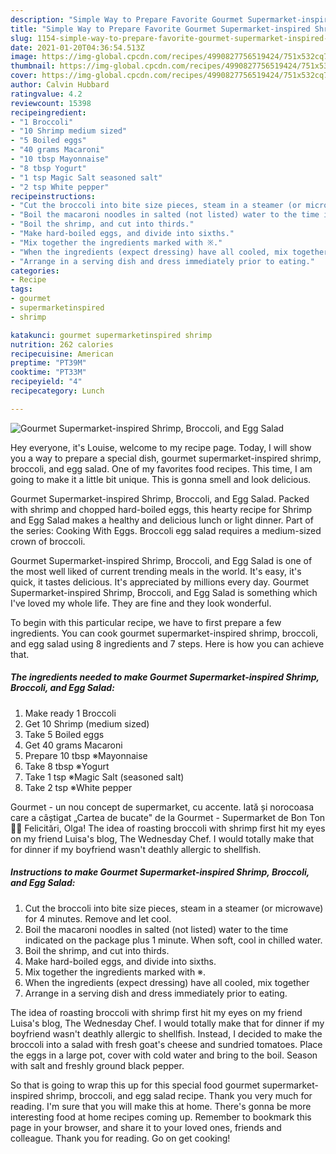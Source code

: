 ```yaml
---
description: "Simple Way to Prepare Favorite Gourmet Supermarket-inspired Shrimp, Broccoli, and Egg Salad"
title: "Simple Way to Prepare Favorite Gourmet Supermarket-inspired Shrimp, Broccoli, and Egg Salad"
slug: 1154-simple-way-to-prepare-favorite-gourmet-supermarket-inspired-shrimp-broccoli-and-egg-salad
date: 2021-01-20T04:36:54.513Z
image: https://img-global.cpcdn.com/recipes/4990827756519424/751x532cq70/gourmet-supermarket-inspired-shrimp-broccoli-and-egg-salad-recipe-main-photo.jpg
thumbnail: https://img-global.cpcdn.com/recipes/4990827756519424/751x532cq70/gourmet-supermarket-inspired-shrimp-broccoli-and-egg-salad-recipe-main-photo.jpg
cover: https://img-global.cpcdn.com/recipes/4990827756519424/751x532cq70/gourmet-supermarket-inspired-shrimp-broccoli-and-egg-salad-recipe-main-photo.jpg
author: Calvin Hubbard
ratingvalue: 4.2
reviewcount: 15398
recipeingredient:
- "1 Broccoli"
- "10 Shrimp medium sized"
- "5 Boiled eggs"
- "40 grams Macaroni"
- "10 tbsp Mayonnaise"
- "8 tbsp Yogurt"
- "1 tsp Magic Salt seasoned salt"
- "2 tsp White pepper"
recipeinstructions:
- "Cut the broccoli into bite size pieces, steam in a steamer (or microwave) for 4 minutes. Remove and let cool."
- "Boil the macaroni noodles in salted (not listed) water to the time indicated on the package plus 1 minute. When soft, cool in chilled water."
- "Boil the shrimp, and cut into thirds."
- "Make hard-boiled eggs, and divide into sixths."
- "Mix together the ingredients marked with ※."
- "When the ingredients (expect dressing) have all cooled, mix together"
- "Arrange in a serving dish and dress immediately prior to eating."
categories:
- Recipe
tags:
- gourmet
- supermarketinspired
- shrimp

katakunci: gourmet supermarketinspired shrimp 
nutrition: 262 calories
recipecuisine: American
preptime: "PT39M"
cooktime: "PT33M"
recipeyield: "4"
recipecategory: Lunch

---
```



![Gourmet Supermarket-inspired Shrimp, Broccoli, and Egg Salad](https://img-global.cpcdn.com/recipes/4990827756519424/751x532cq70/gourmet-supermarket-inspired-shrimp-broccoli-and-egg-salad-recipe-main-photo.jpg)

Hey everyone, it's Louise, welcome to my recipe page. Today, I will show you a way to prepare a special dish, gourmet supermarket-inspired shrimp, broccoli, and egg salad. One of my favorites food recipes. This time, I am going to make it a little bit unique. This is gonna smell and look delicious.

Gourmet Supermarket-inspired Shrimp, Broccoli, and Egg Salad. Packed with shrimp and chopped hard-boiled eggs, this hearty recipe for Shrimp and Egg Salad makes a healthy and delicious lunch or light dinner. Part of the series: Cooking With Eggs. Broccoli egg salad requires a medium-sized crown of broccoli.

Gourmet Supermarket-inspired Shrimp, Broccoli, and Egg Salad is one of the most well liked of current trending meals in the world. It's easy, it's quick, it tastes delicious. It's appreciated by millions every day. Gourmet Supermarket-inspired Shrimp, Broccoli, and Egg Salad is something which I've loved my whole life. They are fine and they look wonderful.


To begin with this particular recipe, we have to first prepare a few ingredients. You can cook gourmet supermarket-inspired shrimp, broccoli, and egg salad using 8 ingredients and 7 steps. Here is how you can achieve that.

<!--inarticleads1-->

##### The ingredients needed to make Gourmet Supermarket-inspired Shrimp, Broccoli, and Egg Salad:

1. Make ready 1 Broccoli
1. Get 10 Shrimp (medium sized)
1. Take 5 Boiled eggs
1. Get 40 grams Macaroni
1. Prepare 10 tbsp ※Mayonnaise
1. Take 8 tbsp ※Yogurt
1. Take 1 tsp ※Magic Salt (seasoned salt)
1. Take 2 tsp ※White pepper


Gourmet - un nou concept de supermarket, cu accente. Iată și norocoasa care a câștigat „Cartea de bucate&#34; de la Gourmet - Supermarket de Bon Ton 🎁📓 Felicitări, Olga! The idea of roasting broccoli with shrimp first hit my eyes on my friend Luisa&#39;s blog, The Wednesday Chef. I would totally make that for dinner if my boyfriend wasn&#39;t deathly allergic to shellfish. 

<!--inarticleads2-->

##### Instructions to make Gourmet Supermarket-inspired Shrimp, Broccoli, and Egg Salad:

1. Cut the broccoli into bite size pieces, steam in a steamer (or microwave) for 4 minutes. Remove and let cool.
1. Boil the macaroni noodles in salted (not listed) water to the time indicated on the package plus 1 minute. When soft, cool in chilled water.
1. Boil the shrimp, and cut into thirds.
1. Make hard-boiled eggs, and divide into sixths.
1. Mix together the ingredients marked with ※.
1. When the ingredients (expect dressing) have all cooled, mix together
1. Arrange in a serving dish and dress immediately prior to eating.


The idea of roasting broccoli with shrimp first hit my eyes on my friend Luisa&#39;s blog, The Wednesday Chef. I would totally make that for dinner if my boyfriend wasn&#39;t deathly allergic to shellfish. Instead, I decided to make the broccoli into a salad with fresh goat&#39;s cheese and sundried tomatoes. Place the eggs in a large pot, cover with cold water and bring to the boil. Season with salt and freshly ground black pepper. 

So that is going to wrap this up for this special food gourmet supermarket-inspired shrimp, broccoli, and egg salad recipe. Thank you very much for reading. I'm sure that you will make this at home. There's gonna be more interesting food at home recipes coming up. Remember to bookmark this page in your browser, and share it to your loved ones, friends and colleague. Thank you for reading. Go on get cooking!

